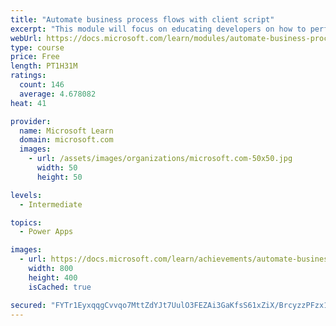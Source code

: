 ```yaml
---
title: "Automate business process flows with client script"
excerpt: "This module will focus on educating developers on how to perform common techniques in regard to automating business process flows, along with explaining the context of when these scenarios might be applied."
webUrl: https://docs.microsoft.com/learn/modules/automate-business-process-flow-client-script-power-platform/
type: course
price: Free
length: PT1H31M
ratings:
  count: 146
  average: 4.678082
heat: 41

provider:
  name: Microsoft Learn
  domain: microsoft.com
  images:
    - url: /assets/images/organizations/microsoft.com-50x50.jpg
      width: 50
      height: 50

levels:
  - Intermediate

topics:
  - Power Apps

images:
  - url: https://docs.microsoft.com/learn/achievements/automate-business-process-flow-client-script-power-platform-social.png
    width: 800
    height: 400
    isCached: true

secured: "FYTr1EyxqqgCvvqo7MttZdYJt7UulO3FEZAi3GaKfsS61xZiX/BrcyzzPFzx1q5XG8R8uP+kQEcu5eQDHXMK5WqHqH6udobUXkh3aCKrNkZSfPeQObsksQ+fQZyapavcKJFxPQZfeuJP81qoU3MBl3N3thW206kLqOCz6xqDTnU2d6mCaEMqXLRCbNkEM3l6wkFGgjUayiikT0erTtMlE801xCZ4Zi1g9XIGJ56hEE0xDE6XI+fEajOkfn8IMiqYNON+WU1yuWM+Q7yJPnrx3+3bcOALWBRGnhiouE9dYv+VAFfS/HF8hnXQKU+kMcAb0g1Gkjm2PX2vBRYxOvDfYKW17xChgDRULMmSSJ2c20TULyHWND857RPYjWcyo6T1C6UkPYvXt7sLdnx4IMwhfVuBxf9melAt7YFzvFVkT+k=;seXZjLMAtmMTrUJUylMMJA=="
---
```


